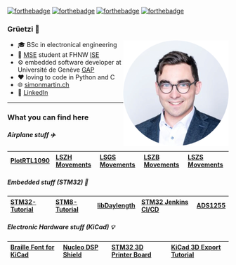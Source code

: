 [![forthebadge](https://forthebadge.com/images/badges/powered-by-electricity.svg)](https://forthebadge.com) [![forthebadge](https://forthebadge.com/images/badges/made-with-c.svg)](https://forthebadge.com) [![forthebadge](https://forthebadge.com/images/badges/made-with-python.svg)](https://forthebadge.com) [![forthebadge](https://forthebadge.com/images/badges/uses-git.svg)](https://forthebadge.com)

### Grüetzi 👋

<img src="avatar.png" width="240" height="240" align="right"/>

- 🎓 BSc in electronical engineering
- 📔 [MSE](https://www.msengineering.ch/de/) student at FHNW [ISE](https://www.fhnw.ch/en/people/simon-burkhardt)
- ⚙️ embedded software developer at Université de Genève [GAP](https://www.unige.ch/gap/qic/)
- ❤️ loving to code in Python and C
- 🌐 [simonmartin.ch](https://simonmartin.ch)
- 👤 [LinkedIn](https://www.linkedin.com/in/simon-burkhardt-610b30206/)

---

### What you can find here

##### Airplane stuff ✈️

| [PlotRTL1090](https://github.com/mnemocron/PlotRTL1090) | [LSZH Movements](https://github.com/mnemocron/LSZHMovements) | [LSGS Movements](https://github.com/mnemocron/LSGSMovements) | [LSZB Movements](https://github.com/mnemocron/LSZBMovements) | [LSZS Movements](https://github.com/mnemocron/LSZSMovements) |
|:---|:---|:---|:---|:---|

##### Embedded stuff (STM32) 👾

| [STM32-Tutorial](https://github.com/mnemocron/STM32-Tutorial) | [STM8-Tutorial](https://github.com/mnemocron/STM8-Tutorial) | [libDaylength](https://github.com/mnemocron/libDaylength) | [STM32 Jenkins CI/CD](https://github.com/mnemocron/STM32-JenkinsDemo) | [ADS1255](https://github.com/eta-systems/ADS1255) |
|:---|:---|:---|:---|:---|

##### Electronic Hardware stuff (KiCad) 💡

| [Braille Font for KiCad](https://github.com/mnemocron/Braille_kicad) | [Nucleo DSP Shield](https://github.com/mnemocron/Nucleo-DSP-Shield) | [STM32 3D Printer Board](https://github.com/mnemocron/FHNW-Pro4E-FS19T8-3DPrinterBoard-STM32) | [KiCad 3D Export Tutorial](https://github.com/mnemocron/KiCad3DExportTutorial) |
|:---|:---|:---|:---|

<!--
**mnemocron/mnemocron** is a ✨ _special_ ✨ repository because its `README.md` (this file) appears on your GitHub profile.

Here are some ideas to get you started:

- 🔭 I’m currently working on ...
- 🌱 I’m currently learning ...
- 👯 I’m looking to collaborate on ...
- 🤔 I’m looking for help with ...
- 💬 Ask me about ...
- 📫 How to reach me: ...
- 😄 Pronouns: ...
- ⚡ Fun fact: ...
-->
